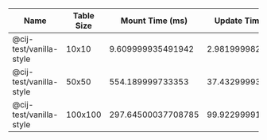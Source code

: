 | Name                    | Table Size | Mount Time (ms)    | Update Time (ms)  |
| ----------------------- | ---------- | ------------------ | ----------------- |
| @cij-test/vanilla-style | 10x10      | 9.609999935491942  | 2.981999982148409 |
| @cij-test/vanilla-style | 50x50      | 554.189999733353   | 37.43299993220717 |
| @cij-test/vanilla-style | 100x100    | 297.64500037708785 | 99.92299991718028 |